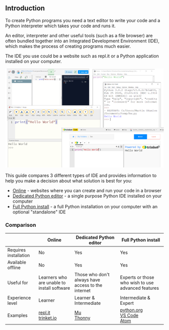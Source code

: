 ## Introduction

To create Python programs you need a text editor to write your code and a Python interpreter which takes your code and runs it.

An editor, interpreter and other useful tools (such as a file browser) are often bundled together into an Integrated Development Environment (IDE), which makes the process of creating programs much easier.

The IDE you use could be a website such as repl.it or a Python application installed on your computer.

![screenshot of the IDLE python editor](images/ide_montage.png)

This guide compares 3 different types of IDE and provides information to help you make a decision about what solution is best for you:

+ [Online](1) - websites where you can create and run your code in a browser
+ [Dedicated Python editor](2) - a single purpose Python IDE installed on your computer 
+ [Full Python install](3) - a full Python installation on your computer with an optional "standalone" IDE

### Comparison

|   | Online | Dedicated Python editor | Full Python install |
| - | - | - | - |
| Requires installation | No | Yes | Yes |
| Available offline | No | Yes | Yes |
| Useful for | Learners who are unable to install software | Those who don't always have access to the internet | Experts or those who wish to use advanced features |
| Experience level | Learner| Learner & Intermediate | Intermediate & Expert |
| Examples | [repl.it](https://repl.it) <br /> [trinket.io](https://trinket.io) | [Mu](https://codewith.mu) <br /> [Thonny](https://thonny.org) | [python.org](https://python.org) <br /> [VS Code](https://code.visualstudio.com/)<br /> [Atom](https://atom.io/) |
